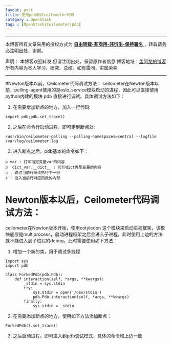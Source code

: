 ```yaml
---
layout: post
title: 使用pdb调试ceilometer代码
category : OpenStack
tags : [OpenStack|Ceilometer|pdb]
---
```


***
本博客所有文章采用的授权方式为 [**自由转载-非商用-非衍生-保持署名** ](http://creativecommons.org/licenses/by-nc-nd/3.0/deed.zh)，转载请务必注明出处，谢谢。

声明：
本博客欢迎转发,但请注明出处，保留原作者信息
博客地址：[孟阿龙的博客](mengalong.github.io)
所有内容为本人学习、研究、总结。如有雷同，实属荣幸
***
#Newton版本以前，Ceilometer代码调试方法：
ceilometer在Newton版本以前，polling-agent使用的是oslo_service模块启动的进程，因此可以直接使用python内建的模块 pdb 直接进行调试。具体调试方法如下：
1. 在需要增加断点的地方，加入一行代码:
```
import pdb;pdb.set_trace()
```
2. 之后在命令行启动进程，即可走到断点处:
```
/usr/bin/ceilometer-polling --polling-namespaces=central --logfile /var/log/ceilometer.log
```
3. 进入断点之后，pdb基本的命令如下：
```
p var : 打印指定变量var的内容
p  dict_var.__dict__ : 打印dict类型变量的内容
n : 跳过当前行继续执行下一行
s : 进入当前行对应函数的内部
```
# Newton版本以后，Ceilometer代码调试方法：
ceilometer在Newton版本开始，使用cotyledon 这个模块来启动进程框架，该模块底层是multiprocess，启动进程框架之后会进入子进程，此时使用上边的方法就不能进入到子进程的debug，此时需要使用如下方法：
1. 增加一个新的类，用于调试多线程
```
import sys
import pdb

class ForkedPdb(pdb.Pdb):
    def interaction(self, *args, **kwargs):
        _stdin = sys.stdin
        try:
            sys.stdin = open('/dev/stdin')
            pdb.Pdb.interaction(self, *args, **kwargs)
        finally:
            sys.stdin = _stdin
```
2. 在需要添加断点的地方，使用如下方法添加断点：
```
ForkedPdb().set_trace()
```
3. 之后启动进程，即可进入到pdb调试模式，具体的命令和上边一致

